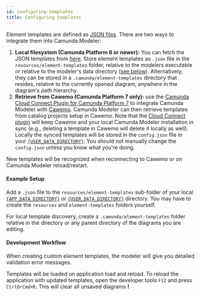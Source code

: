 ```yaml
---
id: configuring-templates
title: Configuring templates
---
```


Element templates are defined as [JSON files](../defining-templates). There are two ways to integrate them into Camunda Modeler:

1. **Local filesystem (Camunda Platform 8 or newer):** You can fetch the JSON templates from [here](https://docs.camunda.io/docs/next/self-managed/connectors-deployment/install-and-start/#connector-templates). Store element templates as `.json` file in the `resources/element-templates` folder, relative to the modelers executable _or_ relative to the modeler's data directory ([see below](#example-setup)). Alternatively, they can be stored in a `.camunda/element-templates` directory that resides, relative to the currently opened diagram, anywhere in the diagram's path hierarchy.
2. **Retrieve from Cawemo (Camunda Platform 7 only):** use the [Camunda Cloud Connect Plugin for Camunda Platform 7](https://docs.camunda.org/cawemo/latest/technical-guide/integrations/modeler/) to integrate Camunda Modeler with [Cawemo](https://cawemo.com/). Camunda Modeler can then retrieve templates from catalog projects setup in Cawemo. Note that the [Cloud Connect plugin](https://docs.camunda.org/cawemo/latest/technical-guide/integrations/modeler/) will keep Cawemo and your local Camunda Modeler installation in sync (e.g., deleting a template in Cawemo will delete it locally as well). Locally the synced templates will be stored in the `config.json` file in your [`{USER_DATA_DIRECTORY}`](../../search-paths#user-data-directory). You should not manually change the `config.json` unless you know what you're doing.

New templates will be recognized when reconnecting to Cawemo or on Camunda Modeler reload/restart.

#### Example Setup

Add a `.json` file to the `resources/element-templates` sub-folder of your local [`{APP_DATA_DIRECTORY}`](../../search-paths#app-data-directory) or [`{USER_DATA_DIRECTORY}`](../../search-paths#user-data-directory) directory. You may have to create the `resources` and `element-templates` folders yourself.

For local template discovery, create a `.camunda/element-templates` folder relative in the directory
or any parent directory of the diagrams you are editing.

#### Development Workflow

When creating custom element templates, the modeler will give you detailed validation error messages.

Templates will be loaded on application load and reload. To reload the application with updated templates, open the developer tools `F12` and press `CtrlOrCmd+R`. This will clear all unsaved diagrams **!**
